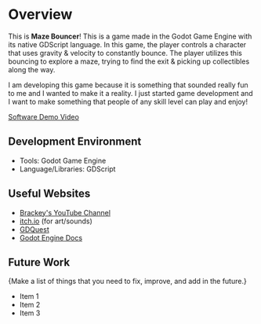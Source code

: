 # Overview

This is **Maze Bouncer**! This is a game made in the Godot Game Engine with its native GDScript language. In this game, the player controls a character that uses gravity & velocity to constantly bounce. The player utilizes this bouncing to explore a maze, trying to find the exit & picking up collectibles along the way.

I am developing this game because it is something that sounded really fun to me and I wanted to make it a reality. I just started game development and I want to make something that people of any skill level can play and enjoy!

[Software Demo Video](http://youtube.link.goes.here)

## Development Environment

- Tools: Godot Game Engine
- Language/Libraries: GDScript

## Useful Websites

- [Brackey's YouTube Channel](https://www.youtube.com/@Brackeys)
- [itch.io](https://itch.io/) (for art/sounds)
- [GDQuest](https://www.gdquest.com/)
- [Godot Engine Docs](https://docs.godotengine.org/en/stable/)

## Future Work

{Make a list of things that you need to fix, improve, and add in the future.}

- Item 1
- Item 2
- Item 3
